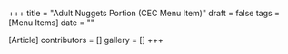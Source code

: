 +++
title = "Adult Nuggets Portion (CEC Menu Item)"
draft = false
tags = [Menu Items]
date = ""

[Article]
contributors = []
gallery = []
+++
